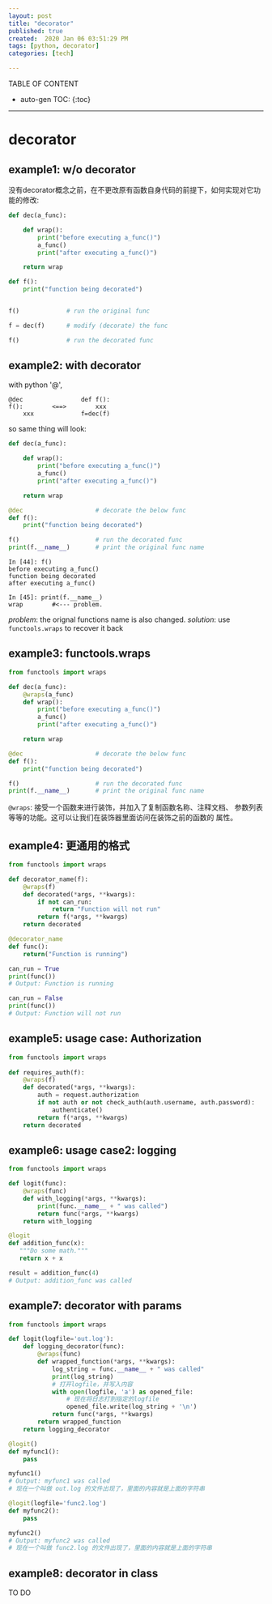 ```yaml
---
layout: post
title: "decorator"
published: true
created:  2020 Jan 06 03:51:29 PM
tags: [python, decorator]
categories: [tech]

---
```


TABLE OF CONTENT

* auto-gen TOC:
{:toc}

- - -

# decorator

## example1: w/o decorator

没有decorator概念之前，在不更改原有函数自身代码的前提下，如何实现对它功能的修改:

```python
def dec(a_func):

    def wrap():
        print("before executing a_func()")
        a_func()
        print("after executing a_func()")

    return wrap

def f():
    print("function being decorated")


f()             # run the original func

f = dec(f)      # modify (decorate) the func

f()             # run the decorated func
```

## example2: with decorator

with python '@', 

    @dec                def f():
    f():        <==>        xxx
        xxx             f=dec(f)

so same thing will look:


```python
def dec(a_func):

    def wrap():
        print("before executing a_func()")
        a_func()
        print("after executing a_func()")

    return wrap

@dec                    # decorate the below func
def f():
    print("function being decorated")

f()                     # run the decorated func
print(f.__name__)       # print the original func name
```

    In [44]: f()
    before executing a_func()
    function being decorated
    after executing a_func()

    In [45]: print(f.__name__)
    wrap        #<--- problem.

*problem*: the orignal functions name is also changed.
*solution*: use `functools.wraps` to recover it back

## example3: functools.wraps

```python
from functools import wraps

def dec(a_func):
    @wraps(a_func)
    def wrap():
        print("before executing a_func()")
        a_func()
        print("after executing a_func()")

    return wrap

@dec                    # decorate the below func
def f():
    print("function being decorated")

f()                     # run the decorated func
print(f.__name__)       # print the original func name
```

`@wraps`: 接受一个函数来进行装饰，并加入了复制函数名称、注释文档、
参数列表等等的功能。这可以让我们在装饰器里面访问在装饰之前的函数的
属性。

## example4: 更通用的格式

```python
from functools import wraps

def decorator_name(f):
    @wraps(f)
    def decorated(*args, **kwargs):
        if not can_run:
            return "Function will not run"
        return f(*args, **kwargs)
    return decorated

@decorator_name
def func():
    return("Function is running")

can_run = True
print(func())
# Output: Function is running

can_run = False
print(func())
# Output: Function will not run
```


## example5: usage case: Authorization

```python
from functools import wraps
 
def requires_auth(f):
    @wraps(f)
    def decorated(*args, **kwargs):
        auth = request.authorization
        if not auth or not check_auth(auth.username, auth.password):
            authenticate()
        return f(*args, **kwargs)
    return decorated
```


## example6: usage case2: logging

```python
from functools import wraps

def logit(func):
    @wraps(func)
    def with_logging(*args, **kwargs):
        print(func.__name__ + " was called")
        return func(*args, **kwargs)
    return with_logging

@logit
def addition_func(x):
   """Do some math."""
   return x + x

result = addition_func(4)
# Output: addition_func was called
```


## example7: decorator with params

```python
from functools import wraps

def logit(logfile='out.log'):
    def logging_decorator(func):
        @wraps(func)
        def wrapped_function(*args, **kwargs):
            log_string = func.__name__ + " was called"
            print(log_string)
            # 打开logfile，并写入内容
            with open(logfile, 'a') as opened_file:
                # 现在将日志打到指定的logfile
                opened_file.write(log_string + '\n')
            return func(*args, **kwargs)
        return wrapped_function
    return logging_decorator

@logit()
def myfunc1():
    pass

myfunc1()
# Output: myfunc1 was called
# 现在一个叫做 out.log 的文件出现了，里面的内容就是上面的字符串

@logit(logfile='func2.log')
def myfunc2():
    pass

myfunc2()
# Output: myfunc2 was called
# 现在一个叫做 func2.log 的文件出现了，里面的内容就是上面的字符串
```


## example8: decorator in class

TO DO
